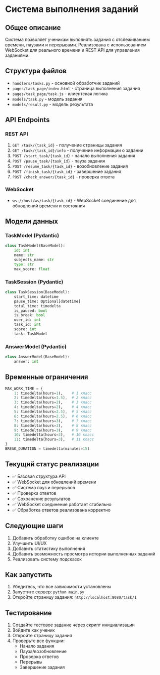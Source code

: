 # Система выполнения заданий

## Общее описание
Система позволяет ученикам выполнять задания с отслеживанием времени, паузами и перерывами. Реализована с использованием WebSocket для реального времени и REST API для управления заданиями.

## Структура файлов
- `handlers/tasks.py` - основной обработчик заданий
- `pages/task_page/index.html` - страница выполнения задания
- `pages/task_page/task.js` - клиентская логика
- `models/task.py` - модель задания
- `models/result.py` - модель результата

## API Endpoints

### REST API
1. `GET /task/{task_id}` - получение страницы задания
2. `GET /task/{task_id}/info` - получение информации о задании
3. `POST /start_task/{task_id}` - начало выполнения задания
4. `POST /pause_task/{task_id}` - пауза задания
5. `POST /resume_task/{task_id}` - возобновление задания
6. `POST /finish_task/{task_id}` - завершение задания
7. `POST /check_answer/{task_id}` - проверка ответа

### WebSocket
- `ws://host/ws/task/{task_id}` - WebSocket соединение для обновлений времени и состояния

## Модели данных

### TaskModel (Pydantic)
```python
class TaskModel(BaseModel):
    id: int
    name: str
    subjects_name: str
    type: str
    max_score: float
```

### TaskSession (Pydantic)
```python
class TaskSession(BaseModel):
    start_time: datetime
    pause_time: Optional[datetime]
    total_time: timedelta
    is_paused: bool
    is_break: bool
    user_id: int
    task_id: int
    score: int
    task: TaskModel
```

### AnswerModel (Pydantic)
```python
class AnswerModel(BaseModel):
    answer: int
```

## Временные ограничения
```python
MAX_WORK_TIME = {
    1: timedelta(hours=1),    # 1 класс
    2: timedelta(hours=1.5),  # 2 класс
    3: timedelta(hours=2),    # 3 класс
    4: timedelta(hours=2),    # 4 класс
    5: timedelta(hours=2.5),  # 5 класс
    6: timedelta(hours=2.5),  # 6 класс
    7: timedelta(hours=3),    # 7 класс
    8: timedelta(hours=3),    # 8 класс
    9: timedelta(hours=3),    # 9 класс
    10: timedelta(hours=3),   # 10 класс
    11: timedelta(hours=3),   # 11 класс
}
BREAK_DURATION = timedelta(minutes=15)
```

## Текущий статус реализации
- ✅ Базовая структура API
- ✅ WebSocket для обновлений времени
- ✅ Система пауз и перерывов
- ✅ Проверка ответов
- ✅ Сохранение результатов
- ✅ WebSocket соединение работает стабильно
- ✅ Обработка ответов реализована корректно

## Следующие шаги
1. Добавить обработку ошибок на клиенте
2. Улучшить UI/UX
3. Добавить статистику выполнения
4. Добавить возможность просмотра истории выполненных заданий
5. Реализовать систему подсказок

## Как запустить
1. Убедитесь, что все зависимости установлены
2. Запустите сервер: `python main.py`
3. Откройте страницу задания: `http://localhost:8080/task/1`

## Тестирование
1. Создайте тестовое задание через скрипт инициализации
2. Войдите как ученик
3. Откройте страницу задания
4. Проверьте все функции:
   - Начало задания
   - Пауза/возобновление
   - Проверка ответов
   - Перерывы
   - Завершение задания 